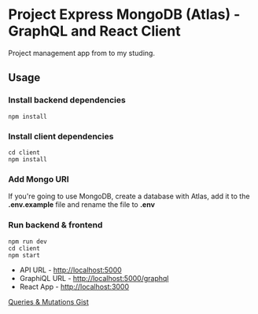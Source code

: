 # Project Express MongoDB (Atlas) - GraphQL and React Client

Project management app from to my studing.

## Usage

### Install backend dependencies

```
npm install
```

### Install client dependencies

```
cd client
npm install
```

### Add Mongo URI

If you're going to use MongoDB, create a database with Atlas, add it to the **.env.example** file and rename the file to **.env**

### Run backend & frontend

```
npm run dev
cd client
npm start
```

- API URL - <http://localhost:5000>
- GraphiQL URL - <http://localhost:5000/graphql>
- React App - <http://localhost:3000>

[Queries & Mutations Gist](https://gist.github.com/rcintra/express-graphql-react/blob/master/server/graphql-queries-mutations.md)
